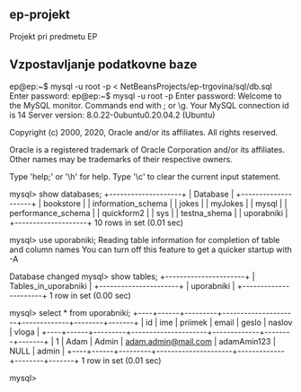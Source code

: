 ## ep-projekt #

Projekt pri predmetu EP

## Vzpostavljanje podatkovne baze #

ep@ep:~$ mysql -u root -p < NetBeansProjects/ep-trgovina/sql/db.sql
Enter password: 
ep@ep:~$ mysql -u root -p
Enter password: 
Welcome to the MySQL monitor.  Commands end with ; or \g.
Your MySQL connection id is 14
Server version: 8.0.22-0ubuntu0.20.04.2 (Ubuntu)

Copyright (c) 2000, 2020, Oracle and/or its affiliates. All rights reserved.

Oracle is a registered trademark of Oracle Corporation and/or its
affiliates. Other names may be trademarks of their respective
owners.

Type 'help;' or '\h' for help. Type '\c' to clear the current input statement.

mysql> show databases;
+--------------------+
| Database           |
+--------------------+
| bookstore          |
| information_schema |
| jokes              |
| myJokes            |
| mysql              |
| performance_schema |
| quickform2         |
| sys                |
| testna_shema       |
| uporabniki         |
+--------------------+
10 rows in set (0.01 sec)

mysql> use uporabniki;
Reading table information for completion of table and column names
You can turn off this feature to get a quicker startup with -A

Database changed
mysql> show tables;
+----------------------+
| Tables_in_uporabniki |
+----------------------+
| uporabniki           |
+----------------------+
1 row in set (0.00 sec)

mysql> select * from uporabniki;
+----+------+---------+---------------------+-------------+--------+-------+
| id | ime  | priimek | email               | geslo       | naslov | vloga |
+----+------+---------+---------------------+-------------+--------+-------+
|  1 | Adam | Admin   | adam.admin@mail.com | adamAmin123 | NULL   | admin |
+----+------+---------+---------------------+-------------+--------+-------+
1 row in set (0.01 sec)

mysql> 


